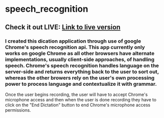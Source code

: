 # speech_recognition

## Check it out LIVE: <a target='_blank' href='https://krbrennan.github.io/speech_recognition/'>Link to live version</a>

### I created this dication application through use of google Chrome's speech recognition api. This app currently only works on google Chrome as all other browsers have alternate implementations, usually client-side approaches, of handling speech. Chrome's speech recognition handles language on the server-side and returns everything back to the user to sort out, whereas the other browers rely on the user's own processing power to process language and contextualize it with grammar.


Once the user begins recording, the user will have to accept Chrome's microphone access and then when the user is done recording they have to click on the "End Dictation" button to end Chrome's microphone access permissions.
